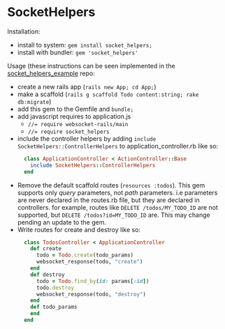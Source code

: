 # SocketHelpers

Installation:

- install to system: `gem install socket_helpers;`
- install with bundler: `gem 'socket_helpers'`

Usage (these instructions can be seen implemented in the [socket_helpers_example](http://github.com/maxpleaner/socket_helpers_example) repo:
 - create a new rails app (`rails new App; cd App;`)
 - make a scaffold (`rails g scaffold Todo content:string; rake db:migrate`)
 - add this gem to the Gemfile and `bundle;`
 - add javascript requires to application.js
   - `//= require websocket-rails/main`
   - `//= require socket_helpers`
 - include the controller helpers by adding `include SocketHelpers::ControllerHelpers` to application_controller.rb like so:
   ```ruby
     class ApplicationController < ActionController::Base
       include SocketHelpers::ControllerHelpers
     end
   ```
 - Remove the default scaffold routes (`resources :todos`). This gem supports only _query_ parameters, not _path_ parameters.
   i.e parameters are never declared in the routes.rb file, but they are declared in controllers.
   for example, routes like `DELETE /todos/MY_TODO_ID` are not supported, but `DELETE /todos?id=MY_TODO_ID` are.
   This may change pending an update to the gem.
 - Write routes for create and destroy like so:
   ```ruby
     class TodosController < ApplicationController
       def create
         todo = Todo.create(todo_params)
         websocket_response(todo, "create")
       end
       def destroy
         todo = Todo.find_by(id: params[:id])
         todo.destroy
         websocket_response(todo, "destroy")
       end
       def todo_params
       end
     end
   ```
